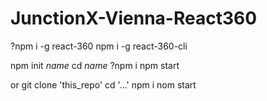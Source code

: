# JunctionX-Vienna-React360

?npm i -g react-360
npm i -g react-360-cli

npm init *name*
cd *name*
?npm i
npm start

or 
git clone 'this_repo'
cd '...'
npm i
nom start 
